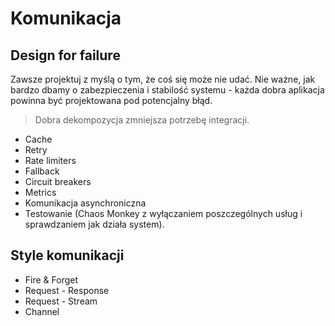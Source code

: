 # Komunikacja

## Design for failure

Zawsze projektuj z myślą o tym, że coś się może nie udać. Nie ważne, jak bardzo dbamy o zabezpieczenia i stabilość systemu - każda dobra aplikacja powinna być projektowana pod potencjalny błąd.

> Dobra dekompozycja zmniejsza potrzebę integracji.

* Cache&#x20;
* Retry&#x20;
* Rate limiters&#x20;
* Fallback&#x20;
* Circuit breakers&#x20;
* Metrics
* Komunikacja asynchroniczna
* Testowanie (Chaos Monkey z wyłączaniem poszczególnych usług i sprawdzaniem jak działa system).

## Style komunikacji

* Fire & Forget
* Request - Response
* Request - Stream
* Channel
